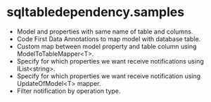 # sqltabledependency.samples

- Model and properties with same name of table and columns.
- Code First Data Annotations to map model with database table.
- Custom map between model property and table column using ModelToTableMapper&lt;T&gt;.
- Specify for which properties we want receive notifications using IList&lt;string&gt;.
- Specify for which properties we want receive notification using UpdateOfModel&lt;T&gt; mapper.
- Filter notification by operation type.
